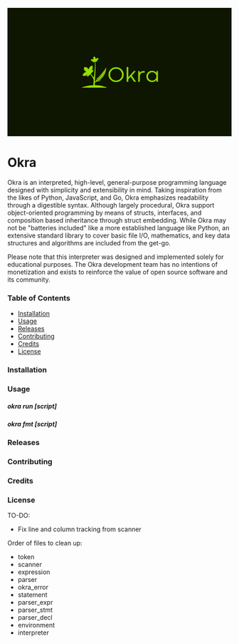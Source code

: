 ![Okra logo](img/logo.jpg)
# Okra
Okra is an interpreted, high-level, general-purpose programming language designed with simplicity and extensibility in mind. Taking inspiration from the likes of Python, JavaScript, and Go, Okra emphasizes readability through a digestible syntax. Although largely procedural, Okra support object-oriented programming by means of structs, interfaces, and composition based inheritance through struct embedding. While Okra may not be "batteries included" like a more established language like Python, an extensive standard library to cover basic file I/O, mathematics, and key data structures and algorithms are included from the get-go.

Please note that this interpreter was designed and implemented solely for educational purposes. The Okra development team has no intentions of monetization and exists to reinforce the value of open source software and its community.
### Table of Contents
- [Installation](#Installation)
- [Usage](#Usage)
- [Releases](#Releases)
- [Contributing](#Contributing)
- [Credits](#Credits)
- [License](#License)
### Installation
### Usage
##### okra run [script]
##### okra fmt [script]
### Releases
### Contributing
### Credits
### License

TO-DO:
- Fix line and column tracking from scanner

Order of files to clean up:
  - token
  - scanner
  - expression
  - parser
  - okra_error
  - statement
  - parser_expr
  - parser_stmt
  - parser_decl
  - environment
  - interpreter 
  
